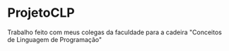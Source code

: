 # ProjetoCLP
Trabalho feito com meus colegas da faculdade para a cadeira "Conceitos de Linguagem de Programação"
